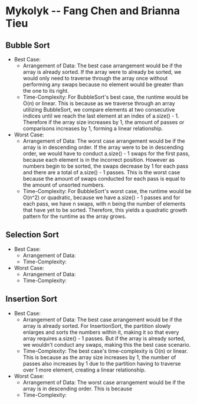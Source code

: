 # Mykolyk -- Fang Chen and Brianna Tieu
## Bubble Sort
* Best Case:
  * Arrangement of Data: The best case arrangement would be if the array is already sorted. If the array were to already be sorted, we would only need to traverse through the array once without performing any swaps because no element would be greater than the one to its right.
  * Time-Complexity: For BubbleSort's best case, the runtime would be O(n) or linear. This is because as we traverse through an array utilizing BubbleSort, we compare elements at two consecutive indices until we reach the last element at an index of a.size() - 1. Therefore if the array size increases by 1, the amount of passes or comparisons increases by 1, forming a linear relationship.
* Worst Case: 
  * Arrangement of Data: The worst case arrangement would be if the array is in descending order. If the array were to be in descending order, we would have to conduct a.size() - 1 swaps for the first pass, because each element is in the incorrect position. However as numbers begin to be sorted, the swaps decrease by 1 for each pass and there are a total of a.size() - 1 passes. This is the worst case because the amount of swaps conducted for each pass is equal to the amount of unsorted numbers. 
  * Time-Complexity: For BubbleSort's worst case, the runtime would be O(n^2) or quadratic, because we have a.size() - 1 passes and for each pass, we have n swaps, with n being the number of elements that have yet to be sorted. Therefore, this yields a quadratic growth pattern for the runtime as the array grows.
## Selection Sort
* Best Case: 
  * Arrangement of Data: 
  * Time-Complexity: 
* Worst Case:
  * Arrangement of Data:  
  * Time-Complexity:
## Insertion Sort
* Best Case:
  * Arrangement of Data: The best case arrangement would be if the array is already sorted. For InsertionSort, the partition slowly enlarges and sorts the numbers within it, making it so that every array requires a.size() - 1 passes. But if the array is already sorted, we wouldn't conduct any swaps, making this the best case scenario.
  * Time-Complexity: The best case's time-complexity is O(n) or linear. This is because as the array size increases by 1, the number of passes also increases by 1 due to the partition having to traverse over 1 more element, creating a linear relationship. 
* Worst Case:
  * Arrangement of Data: The worst case arrangement would be if the array is in descending order. This is because
  * Time-Complexity:
